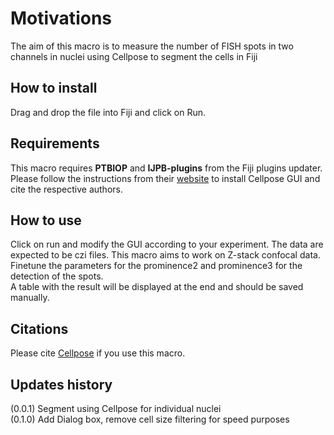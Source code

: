 # Motivations


The aim of this macro is to measure the number of FISH spots in two channels in nuclei using Cellpose to segment the cells in Fiji

## How to install

Drag and drop the file into Fiji and click on Run.

## Requirements

This macro requires **PTBIOP** and **IJPB-plugins** from the Fiji plugins updater. Please follow the instructions from their [website](https://github.com/MouseLand/cellpose) to install Cellpose GUI and cite the respective authors.

## How to use

Click on run and modify the GUI according to your experiment. The data are expected to be czi files. This macro aims to work on Z-stack confocal data.
<br>Finetune the parameters for the prominence2 and prominence3 for the detection of the spots. 
<br>A table with the result will be displayed at the end and should be saved manually.

## Citations

Please cite [Cellpose](https://www.nature.com/articles/s41592-020-01018-x) if you use this macro.

## Updates history
(0.0.1) Segment using Cellpose for individual nuclei
<br>(0.1.0) Add Dialog box, remove cell size filtering for speed purposes

